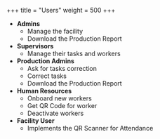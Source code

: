 +++
title = "Users"
weight = 500
+++

- **Admins**
  - Manage the facility
  - Download the Production Report
- **Supervisors**
  - Manage their tasks and workers
- **Production Admins**
  - Ask for tasks correction
  - Correct tasks
  - Download the Production Report
- **Human Resources**
  - Onboard new workers
  - Get QR Code for worker
  - Deactivate workers
- **Facility User**
  - Implements the QR Scanner for Attendance